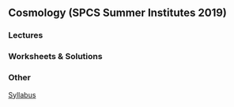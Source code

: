 ## Cosmology (SPCS Summer Institutes 2019)

### Lectures

### Worksheets & Solutions

### Other
[Syllabus](https://github.com/ekitanidis/cosmo-spcs/blob/master/Syllabus.pdf)
